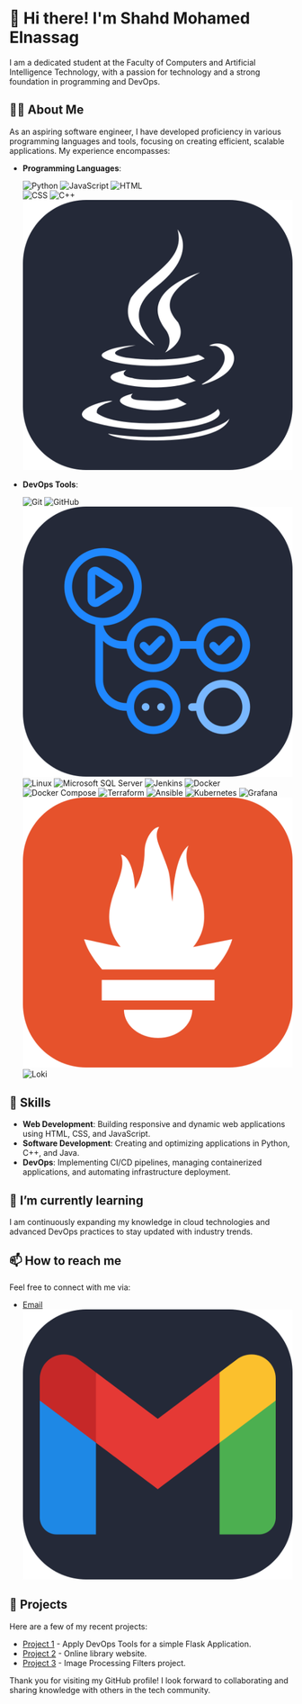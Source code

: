 # 👋 Hi there! I'm Shahd Mohamed Elnassag

I am a dedicated student at the Faculty of Computers and Artificial Intelligence Technology, with a passion for technology and a strong foundation in programming and DevOps.

## 🧑‍💻 About Me

As an aspiring software engineer, I have developed proficiency in various programming languages and tools, focusing on creating efficient, scalable applications. My experience encompasses:

- **Programming Languages**:
  
  ![Python](https://img.icons8.com/color/48/000000/python.png) 
  ![JavaScript](https://img.icons8.com/color/48/000000/javascript.png) 
  ![HTML](https://img.icons8.com/color/48/000000/html-5.png)  
  ![CSS](https://img.icons8.com/color/48/000000/css3.png) 
  ![C++](https://img.icons8.com/color/48/000000/c-plus-plus.png) 
  ![Java](https://github.com/tandpfun/skill-icons/blob/main/icons/Java-Dark.svg) 

- **DevOps Tools**:
  
  ![Git](https://img.icons8.com/color/48/000000/git.png) 
  ![GitHub](https://img.icons8.com/color/48/000000/github.png)
  ![GitHub Actions](https://github.com/tandpfun/skill-icons/blob/main/icons/GithubActions-Dark.svg) 
  ![Linux](https://img.icons8.com/color/48/000000/linux.png) 
  ![Microsoft SQL Server](https://img.icons8.com/color/48/000000/microsoft-sql-server.png) 
  ![Jenkins](https://img.icons8.com/color/48/000000/jenkins.png) 
  ![Docker](https://img.icons8.com/color/48/000000/docker.png) 
  ![Docker Compose](https://img.icons8.com/color/48/000000/docker.png) 
  ![Terraform](https://img.icons8.com/color/48/000000/terraform.png) 
  ![Ansible](https://img.icons8.com/color/48/000000/ansible.png) 
  ![Kubernetes](https://img.icons8.com/color/48/000000/kubernetes.png) 
  ![Grafana](https://img.icons8.com/color/48/000000/grafana.png) 
  ![Prometheus](https://github.com/tandpfun/skill-icons/blob/65dea6c4eaca7da319e552c09f4cf5a9a8dab2c8/icons/Prometheus.svg#L1) 
  ![Loki]([https://img.icons8.com/color/48/000000/loki.png](https://images.app.goo.gl/qMw2RozG5BPZrQXP7)) 

## 🔧 Skills

- **Web Development**: Building responsive and dynamic web applications using HTML, CSS, and JavaScript.
- **Software Development**: Creating and optimizing applications in Python, C++, and Java.
- **DevOps**: Implementing CI/CD pipelines, managing containerized applications, and automating infrastructure deployment.

## 🌱 I’m currently learning

I am continuously expanding my knowledge in cloud technologies and advanced DevOps practices to stay updated with industry trends.

## 📫 How to reach me

Feel free to connect with me via:

- [Email](mailto:shahdelnassag@gmail.com) ![Email icon](https://github.com/tandpfun/skill-icons/blob/main/icons/Gmail-Dark.svg)

## 📄 Projects

Here are a few of my recent projects:

- [Project 1](https://github.com/SH-code12/DevOps_task) - Apply DevOps Tools for a simple Flask Application.
- [Project 2](https://github.com/SH-code12/Library_Website) - Online library website.
- [Project 3](https://github.com/FatmaAtta/Image_Processing) - Image Processing Filters project.

Thank you for visiting my GitHub profile! I look forward to collaborating and sharing knowledge with others in the tech community.
